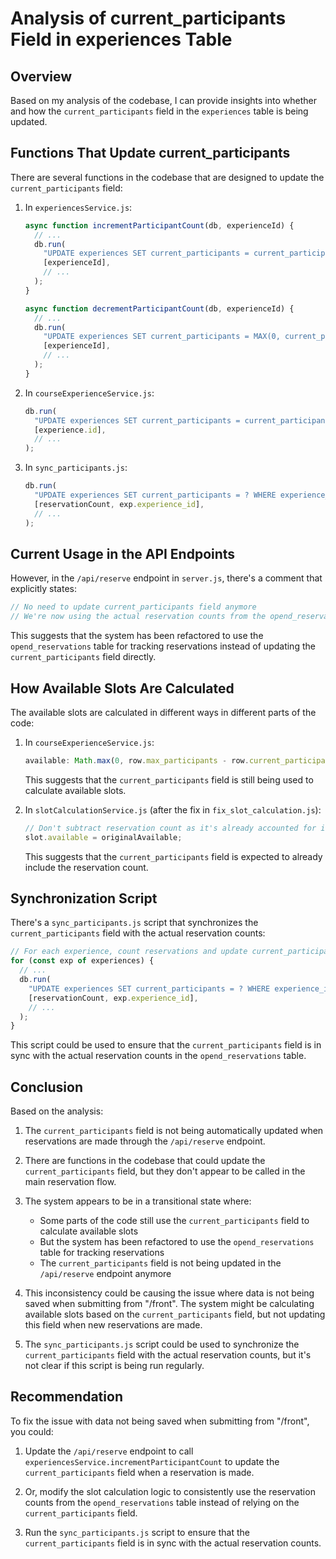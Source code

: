 # Analysis of current_participants Field in experiences Table

## Overview

Based on my analysis of the codebase, I can provide insights into whether and how the `current_participants` field in the `experiences` table is being updated.

## Functions That Update current_participants

There are several functions in the codebase that are designed to update the `current_participants` field:

1. In `experiencesService.js`:
   ```javascript
   async function incrementParticipantCount(db, experienceId) {
     // ...
     db.run(
       "UPDATE experiences SET current_participants = current_participants + 1 WHERE experience_id = ?",
       [experienceId],
       // ...
     );
   }

   async function decrementParticipantCount(db, experienceId) {
     // ...
     db.run(
       "UPDATE experiences SET current_participants = MAX(0, current_participants - 1) WHERE experience_id = ?",
       [experienceId],
       // ...
     );
   }
   ```

2. In `courseExperienceService.js`:
   ```javascript
   db.run(
     "UPDATE experiences SET current_participants = current_participants + 1 WHERE experience_id = ?",
     [experience.id],
     // ...
   );
   ```

3. In `sync_participants.js`:
   ```javascript
   db.run(
     "UPDATE experiences SET current_participants = ? WHERE experience_id = ?",
     [reservationCount, exp.experience_id],
     // ...
   );
   ```

## Current Usage in the API Endpoints

However, in the `/api/reserve` endpoint in `server.js`, there's a comment that explicitly states:

```javascript
// No need to update current_participants field anymore
// We're now using the actual reservation counts from the opend_reservations table
```

This suggests that the system has been refactored to use the `opend_reservations` table for tracking reservations instead of updating the `current_participants` field directly.

## How Available Slots Are Calculated

The available slots are calculated in different ways in different parts of the code:

1. In `courseExperienceService.js`:
   ```javascript
   available: Math.max(0, row.max_participants - row.current_participants)
   ```
   This suggests that the `current_participants` field is still being used to calculate available slots.

2. In `slotCalculationService.js` (after the fix in `fix_slot_calculation.js`):
   ```javascript
   // Don't subtract reservation count as it's already accounted for in current_participants
   slot.available = originalAvailable;
   ```
   This suggests that the `current_participants` field is expected to already include the reservation count.

## Synchronization Script

There's a `sync_participants.js` script that synchronizes the `current_participants` field with the actual reservation counts:

```javascript
// For each experience, count reservations and update current_participants
for (const exp of experiences) {
  // ...
  db.run(
    "UPDATE experiences SET current_participants = ? WHERE experience_id = ?",
    [reservationCount, exp.experience_id],
    // ...
  );
}
```

This script could be used to ensure that the `current_participants` field is in sync with the actual reservation counts in the `opend_reservations` table.

## Conclusion

Based on the analysis:

1. The `current_participants` field is not being automatically updated when reservations are made through the `/api/reserve` endpoint.

2. There are functions in the codebase that could update the `current_participants` field, but they don't appear to be called in the main reservation flow.

3. The system appears to be in a transitional state where:
   - Some parts of the code still use the `current_participants` field to calculate available slots
   - But the system has been refactored to use the `opend_reservations` table for tracking reservations
   - The `current_participants` field is not being updated in the `/api/reserve` endpoint anymore

4. This inconsistency could be causing the issue where data is not being saved when submitting from "/front". The system might be calculating available slots based on the `current_participants` field, but not updating this field when new reservations are made.

5. The `sync_participants.js` script could be used to synchronize the `current_participants` field with the actual reservation counts, but it's not clear if this script is being run regularly.

## Recommendation

To fix the issue with data not being saved when submitting from "/front", you could:

1. Update the `/api/reserve` endpoint to call `experiencesService.incrementParticipantCount` to update the `current_participants` field when a reservation is made.

2. Or, modify the slot calculation logic to consistently use the reservation counts from the `opend_reservations` table instead of relying on the `current_participants` field.

3. Run the `sync_participants.js` script to ensure that the `current_participants` field is in sync with the actual reservation counts.